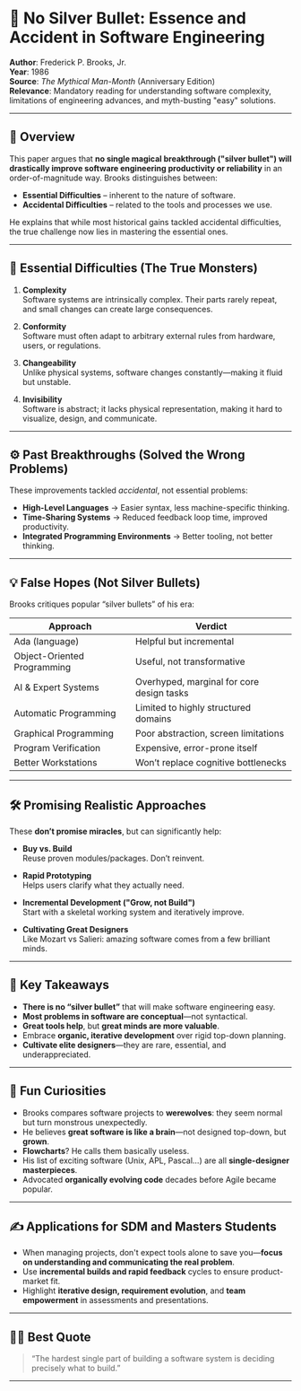# 🧠 No Silver Bullet: Essence and Accident in Software Engineering

**Author**: Frederick P. Brooks, Jr.  
**Year**: 1986  
**Source**: *The Mythical Man-Month* (Anniversary Edition)  
**Relevance**: Mandatory reading for understanding software complexity, limitations of engineering advances, and myth-busting "easy" solutions.

---

## 📖 Overview

This paper argues that **no single magical breakthrough ("silver bullet") will drastically improve software engineering productivity or reliability** in an order-of-magnitude way. Brooks distinguishes between:

- **Essential Difficulties** – inherent to the nature of software.
- **Accidental Difficulties** – related to the tools and processes we use.

He explains that while most historical gains tackled accidental difficulties, the true challenge now lies in mastering the essential ones.

---

## 🧩 Essential Difficulties (The True Monsters)

1. **Complexity**  
   Software systems are intrinsically complex. Their parts rarely repeat, and small changes can create large consequences.

2. **Conformity**  
   Software must often adapt to arbitrary external rules from hardware, users, or regulations.

3. **Changeability**  
   Unlike physical systems, software changes constantly—making it fluid but unstable.

4. **Invisibility**  
   Software is abstract; it lacks physical representation, making it hard to visualize, design, and communicate.

---

## ⚙️ Past Breakthroughs (Solved the Wrong Problems)

These improvements tackled *accidental*, not essential problems:
- **High-Level Languages** → Easier syntax, less machine-specific thinking.
- **Time-Sharing Systems** → Reduced feedback loop time, improved productivity.
- **Integrated Programming Environments** → Better tooling, not better thinking.

---

## 💡 False Hopes (Not Silver Bullets)

Brooks critiques popular “silver bullets” of his era:

| Approach                    | Verdict                                                   |
|----------------------------|-----------------------------------------------------------|
| Ada (language)             | Helpful but incremental                                   |
| Object-Oriented Programming| Useful, not transformative                                |
| AI & Expert Systems        | Overhyped, marginal for core design tasks                 |
| Automatic Programming      | Limited to highly structured domains                     |
| Graphical Programming      | Poor abstraction, screen limitations                     |
| Program Verification       | Expensive, error-prone itself                            |
| Better Workstations        | Won’t replace cognitive bottlenecks                     |

---

## 🛠 Promising Realistic Approaches

These **don’t promise miracles**, but can significantly help:

- **Buy vs. Build**  
  Reuse proven modules/packages. Don’t reinvent.

- **Rapid Prototyping**  
  Helps users clarify what they actually need.

- **Incremental Development ("Grow, not Build")**  
  Start with a skeletal working system and iteratively improve.

- **Cultivating Great Designers**  
  Like Mozart vs Salieri: amazing software comes from a few brilliant minds.

---

## 🎯 Key Takeaways

- **There is no “silver bullet”** that will make software engineering easy.
- **Most problems in software are conceptual**—not syntactical.
- **Great tools help**, but **great minds are more valuable**.
- Embrace **organic, iterative development** over rigid top-down planning.
- **Cultivate elite designers**—they are rare, essential, and underappreciated.

---

## 🤹 Fun Curiosities

- Brooks compares software projects to **werewolves**: they seem normal but turn monstrous unexpectedly.
- He believes **great software is like a brain**—not designed top-down, but **grown**.
- **Flowcharts**? He calls them basically useless.
- His list of exciting software (Unix, APL, Pascal...) are all **single-designer masterpieces**.
- Advocated **organically evolving code** decades before Agile became popular.

---

## ✍️ Applications for SDM and Masters Students

- When managing projects, don't expect tools alone to save you—**focus on understanding and communicating the real problem**.
- Use **incremental builds and rapid feedback** cycles to ensure product-market fit.
- Highlight **iterative design, requirement evolution**, and **team empowerment** in assessments and presentations.

---

## 👨‍🎓 Best Quote

> “The hardest single part of building a software system is deciding precisely what to build.”

---
